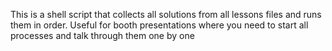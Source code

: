 This is a shell script that collects all solutions from all lessons files and runs them in order.  Useful for booth presentations where you need to start all processes and talk through them one by one
